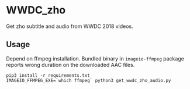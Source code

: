 # WWDC_zho

Get zho subtitle and audio from WWDC 2018 videos.

## Usage

Depend on ffmpeg installation. Bundled binary in `imageio-ffmpeg` package reports wrong duration on the downloaded AAC files.

```
pip3 install -r requirements.txt
IMAGEIO_FFMPEG_EXE=`which ffmpeg` python3 get_wwdc_zho_audio.py
```
